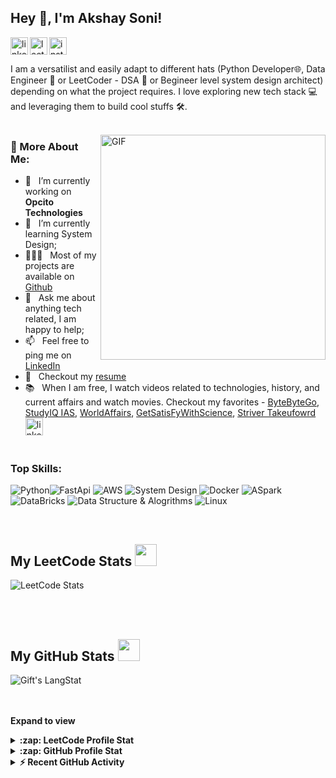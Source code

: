<!-- Heading -->
## Hey 👋, I'm Akshay Soni!
 
<!-- Connection section -->

<a href='https://www.linkedin.com/in/imakshaysoni/'><img align='left' alt="linkedin" src="https://github.com/dheereshagrwal/colored-icons/blob/master/public/icons/linkedin/linkedin.svg" height='28px'/></a>
<a href='https://leetcode.com/iamakshaysoni/'><img align='left' alt="leetcode" src="https://github.com/dheereshagrwal/colored-icons/blob/master/public/icons/leetcode/leetcode-light.png" height='28px'/></a>
<a href='https://www.instagram.com/akshay_soni1/'><img alt="instagram" src="https://github.com/dheereshagrwal/colored-icons/blob/master/public/icons/instagram/instagram.svg" height='28px'/></a>

<!-- Connection section Ends -->

<!-- About section -->

I am a versatilist and easily adapt to different hats (Python Developer🌐, Data Engineer 🤖 or LeetCoder - DSA 🎨 or Begineer level system design architect) depending on what the project requires. I love exploring new tech stack 💻 and leveraging them to build cool stuffs 🛠️. 
<br/>
<br/>

<img align="right" alt="GIF" src="https://raw.githubusercontent.com/rahul-jha98/rahul-jha98/main/techstack.gif" width="360px"/>
  
### 🧐 More About Me:

- 🔭 &nbsp; I’m currently working on **Opcito Technologies**
- 🌱 &nbsp; I’m currently learning System Design; 
- 👨🏻‍💻 &nbsp; Most of my projects are available on [Github](https://github.com/imakshaysoni?tab=repositories)
- 💬 &nbsp; Ask me about anything tech related, I am happy to help;
- 📫 &nbsp; Feel free to ping me on [LinkedIn](https://www.linkedin.com/in/imakshaysoni/)
- 📝 &nbsp; Checkout my [resume](https://drive.google.com/file/d/1A84dDZxmzSqL9jfx93XXfUAJOwJhdO04/view)
- 📚 &nbsp; When I am free, I watch videos related to technologies, history, and current affairs and watch movies. Checkout my favorites - [ByteByteGo](https://www.youtube.com/@ByteByteGo), [StudyIQ IAS](https://www.youtube.com/@studyiqofficial), [WorldAffairs](https://www.youtube.com/@WorldAffairsUnacademy), [GetSatisFyWithScience](https://www.youtube.com/@GetSetFly), [Striver Takeufowrd](https://www.youtube.com/@takeUforward)
<a href='https://www.linkedin.com/in/imakshaysoni/'><img align='left' alt="linkedin" src="" height='28px'/></a>
<br/>
<br/>
<!-- About section Ends -->

<!-- Skills section -->

### Top Skills:
![Python](https://img.shields.io/badge/Python-black?style=for-the-badge&logo=python&logoColor=white)![FastApi](https://img.shields.io/badge/Flask-000000?style=for-the-badge&logo=flask&logoColor=white)
![AWS](https://img.shields.io/badge/Amazon_AWS-232F3E?style=for-the-badge&logo=amazon-aws&logoColor=white)
![System Design](https://img.shields.io/badge/System_Design-e6e6e6?style=for-the-badge&logo=solidity&logoColor=black)
![Docker](https://img.shields.io/badge/Supabase-181818?style=for-the-badge&logo=supabase&logoColor=white)
![ASpark](https://img.shields.io/badge/Apache_Spark-FFFFFF?style=for-the-badge&logo=apachespark&logoColor=#E35A16)
![DataBricks](https://img.shields.io/badge/Databricks-FF3621?style=for-the-badge&logo=Databricks&logoColor=white)
![Data Structure & Alogrithms](https://img.shields.io/badge/SASS-hotpink.svg?style=for-the-badge&logo=SASS&logoColor=white)
![Linux](https://img.shields.io/badge/Linux-FCC624?style=for-the-badge&logo=linux&logoColor=black)

<!-- Skills section ends-->

<br/>

<!-- LeetCode Section -->

##  My LeetCode Stats <img src = "https://i.pinimg.com/originals/65/c4/f4/65c4f452571be1261e9c623f7da488ac.gif" width = 35px> 
  
   <img align="center" src="https://leetcode.card.workers.dev/iamakshaysoni?theme=default&font=baloo&extension=activity&hide_border=true" alt="LeetCode Stats" />

<br><br>


 
 <!-- GitHub section -->

##  My GitHub Stats <img src = "https://i.pinimg.com/originals/65/c4/f4/65c4f452571be1261e9c623f7da488ac.gif" width = 35px> 
 <div>
   <img align="center" src="https://streak-stats.demolab.com?user=imakshaysoni&hide_border=true" alt="Gift's LangStat" />
   <!-- Commented section 
   <img align="center" src="https://github-readme-stats.vercel.app/api/top-langs?username=imakshaysoni&langs_count=10&show_icons=true&locale=en&layout=compact&theme=light" alt="Gift's language" height="192px"  width="500px"/> -->
</div>

<br><br>
**Expand to view**
<details>
  <summary><b>:zap: LeetCode Profile Stat</b></summary>
  <br>
  <img src="https://leetcode-stats.vercel.app/api?username=iamakshaysoni&theme=Light" />
</details>
<details>
  <summary><b>:zap: GitHub Profile Stat</b></summary>
  <br>
  <img src="https://github-readme-stats-anuraghazra1.vercel.app/api?username=imakshaysoni&show_icons=true" />
</details>
<details>
  <summary><b>⚡ Recent GitHub Activity</b></summary>
  <br/>
   <a href="https://github.com/imakshaysoni/"><img alt="Gift' Activity Graph" src="https://github-readme-activity-graph.vercel.app/graph?username=imakshaysoni&theme=react-dark" /></a>
  <br/>
</details>

<!-- GitHub section: END -->

<!-- Profile Views 
# not pushing it now.
<p align="left"> <img src="https://komarev.com/ghpvc/?username=imakshaysoni&label=Profile%20views&color=0e75b6&style=flat" alt="isrealodejobi" />
</p>
-->

<!-- THE END -->
